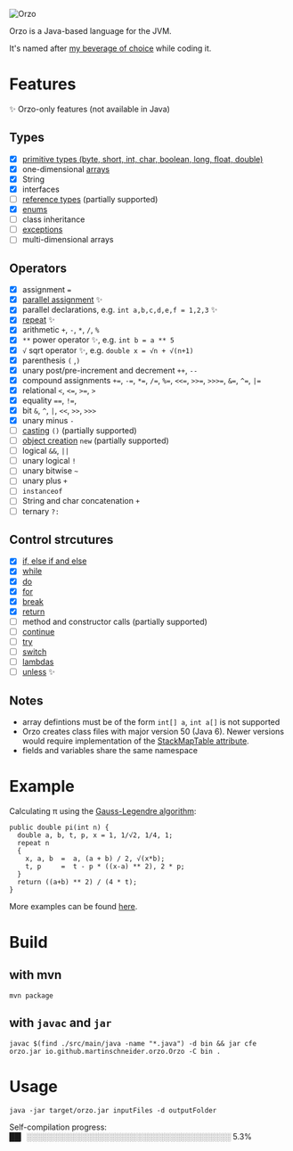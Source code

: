 ![Orzo](logo.png)

Orzo is a Java-based language for the JVM.

It's named after [my beverage of choice](http://thecoffeeuniverse.org/caffe-dorzo-barley) while coding it.

# Features

✨ Orzo-only features (not available in Java)

## Types

- [X] [primitive types (byte, short, int, char, boolean, long, float, double)](https://docs.oracle.com/javase/specs/jvms/se18/html/jvms-2.html#jvms-2.3)
- [X] one-dimensional [arrays](https://docs.oracle.com/javase/specs/jvms/se18/html/jvms-3.html#jvms-3.9)
- [X] String
- [X] interfaces
- [ ] [reference types](https://docs.oracle.com/javase/specs/jvms/se18/html/jvms-2.html#jvms-2.4) (partially supported)
- [X] [enums](https://docs.oracle.com/javase/specs/jls/se18/html/jls-8.html#jls-8.9)
- [ ] class inheritance
- [ ] [exceptions](https://docs.oracle.com/javase/specs/jvms/se18/html/jvms-2.html#jvms-2.10)
- [ ] multi-dimensional arrays

## Operators

- [X] assignment `=`
- [X] [parallel assignment](https://en.wikipedia.org/wiki/Assignment_(computer_science)#Parallel_assignment) ✨
- [X] parallel declarations, e.g. `int a,b,c,d,e,f = 1,2,3` ✨
- [X] [repeat](https://aroberge.github.io/ideas/docs/html/repeat.html) ✨
- [X] arithmetic `+`, `-`, `*`, `/`, `%`
- [X] `**` power operator ✨, e.g. `int b = a ** 5`
- [X] `√` sqrt operator ✨, e.g. `double x = √n + √(n+1)`
- [X] parenthesis `(` ,`)`
- [X] unary post/pre-increment and decrement `++`, `--`
- [X] compound assignments `+=`, `-=`, `*=`, `/=`, `%=`, `<<=`, `>>=`, `>>>=`, `&=`, `^=`, `|=`
- [X] relational `<`, `<=`, `>=`, `>`
- [X] equality `==`, `!=`,
- [X] bit `&`, `^`, `|`, `<<`, `>>`, `>>>`
- [X] unary minus `-`
- [ ] [casting](https://docs.oracle.com/javase/specs/jls/se18/html/jls-15.html#jls-15.16) `()` (partially supported)
- [ ] [object creation](https://docs.oracle.com/javase/specs/jls/se18/html/jls-12.html#jls-12.5) `new` (partially supported)
- [ ] logical `&&`, `||`
- [ ] unary logical `!`
- [ ] unary bitwise `~`
- [ ] unary plus `+`
- [ ] `instanceof`
- [ ] String and char concatenation `+`
- [ ] ternary `?:`

## Control strcutures

- [X] [if, else if and else](https://docs.oracle.com/javase/specs/jls/se18/html/jls-14.html#jls-14.9)
- [X] [while](https://docs.oracle.com/javase/specs/jls/se18/html/jls-14.html#jls-14.12)
- [X] [do](https://docs.oracle.com/javase/specs/jls/se18/html/jls-14.html#jls-14.13)
- [X] [for](https://docs.oracle.com/javase/specs/jls/se18/html/jls-14.html#jls-14.14)
- [X] [break](https://docs.oracle.com/javase/specs/jls/se18/html/jls-14.html#jls-14.15)
- [X] [return](https://docs.oracle.com/javase/specs/jls/se18/html/jls-14.html#jls-14.17)
- [ ] method and constructor calls (partially supported)
- [ ] [continue](https://docs.oracle.com/javase/specs/jls/se18/html/jls-14.html#jls-14.16)
- [ ] [try](https://docs.oracle.com/javase/specs/jls/se18/html/jls-14.html#jls-14.20)
- [ ] [switch](https://docs.oracle.com/javase/specs/jls/se18/html/jls-14.html#jls-14.11)
- [ ] [lambdas](https://docs.oracle.com/javase/specs/jls/se18/html/jls-15.html#jls-15.27)
- [ ] [unless](https://www.perltutorial.org/perl-unless/) ✨

## Notes

- array defintions must be of the form `int[] a`, `int a[]` is not supported
- Orzo creates class files with major version 50 (Java 6). Newer versions would require implementation of the [StackMapTable attribute](https://docs.oracle.com/javase/specs/jvms/se18/html/jvms-4.html#jvms-4.7.4).
- fields and variables share the same namespace

# Example

Calculating π using the [Gauss-Legendre algorithm](https://en.wikipedia.org/wiki/Gauss%E2%80%93Legendre_algorithm):

```
public double pi(int n) {
  double a, b, t, p, x = 1, 1/√2, 1/4, 1;
  repeat n
  {
    x, a, b  =  a, (a + b) / 2, √(x*b);
    t, p     =  t - p * ((x-a) ** 2), 2 * p;
  }
  return ((a+b) ** 2) / (4 * t);
}
```

More examples can be found [here](src/test/resources/io/github/martinschneider/orzo/examples).

# Build

## with mvn

`mvn package`

## with `javac` and `jar`

`javac $(find ./src/main/java -name "*.java") -d bin && jar cfe orzo.jar io.github.martinschneider.orzo.Orzo -C bin .`

# Usage

`java -jar target/orzo.jar inputFiles -d outputFolder`

Self-compilation progress: ██▏░░░░░░░░░░░░░░░░░░░░░░░░░░░░░░░░░░░░░ 5.3%
